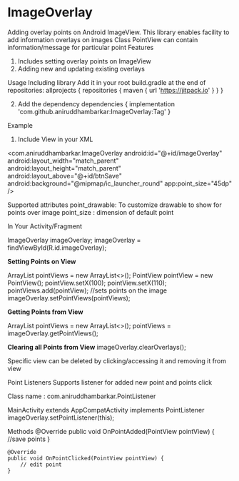 # ImageOverlay
Adding overlay points on Android ImageView. This library enables facility to add information overlays on images
Class PointView can contain information/message for particular point 
Features
1. Includes setting overlay points on ImageView
2. Adding new and updating existing overlays

Usage
Including library 
Add it in your root build.gradle at the end of repositories:
	allprojects {
		repositories {
			maven { url 'https://jitpack.io' }
		}
	}

2. Add the dependency
	dependencies {
	        implementation 'com.github.aniruddhambarkar:ImageOverlay:Tag'
	}

Example
1.  Include View in your XML

<com.aniruddhambarkar.ImageOverlay
        android:id="@+id/imageOverlay"
        android:layout_width="match_parent"
        android:layout_height="match_parent"
        android:layout_above="@+id/btnSave"
        android:background="@mipmap/ic_launcher_round"
        app:point_size="45dp" />
        
 Supported attributes
 point_drawable: To customize drawable to show for points over image
 point_size : dimension of default point
 
 In Your Activity/Fragment
 
 ImageOverlay imageOverlay;
 imageOverlay = findViewById(R.id.imageOverlay);
 
 <b>Setting Points on View</b>
 
  ArrayList<PointView> pointViews = new ArrayList<>();
        PointView pointView = new PointView();
        pointView.setX(100);
        pointView.setX(110);
        pointViews.add(pointView);
 //sets points on the image
 imageOverlay.setPointViews(pointViews);
 
 <b>Getting Points from View</b>
 
 ArrayList<PointView> pointViews = new ArrayList<>();
 pointViews = imageOverlay.getPointViews();
 
 <b>Clearing all Points from View</b>
 imageOverlay.clearOverlays();
 
 Specific view can be deleted by clicking/accessing it and removing it from view
 
 Point Listeners
Supports listener for added new point and points click
 
 Class name : com.aniruddhambarkar.PointListener
 
 MainActivity extends AppCompatActivity implements PointListener 
 imageOverlay.setPointListener(this);
 
 Methods
  @Override
    public void OnPointAdded(PointView pointView) {
		//save points
    }

    @Override
    public void OnPointClicked(PointView pointView) {
		// edit point
    }
 
